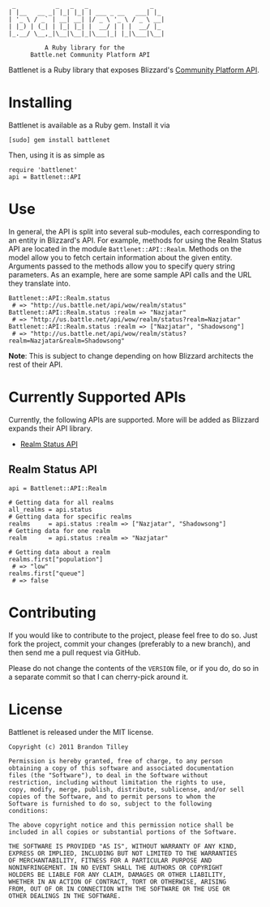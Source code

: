      _           _   _   _                 _   
    | |__   __ _| |_| |_| | ___ _ __   ___| |_ 
    | '_ \ / _` | __| __| |/ _ \ '_ \ / _ \ __|
    | |_) | (_| | |_| |_| |  __/ | | |  __/ |_ 
    |_.__/ \__,_|\__|\__|_|\___|_| |_|\___|\__|

              A Ruby library for the
          Battle.net Community Platform API

Battlenet is a Ruby library that exposes Blizzard's [Community Platform API](http://us.battle.net/wow/en/forum/topic/2369881371).

Installing
==========

Battlenet is available as a Ruby gem. Install it via

    [sudo] gem install battlenet

Then, using it is as simple as

    require 'battlenet'
    api = Battlenet::API

Use
===

In general, the API is split into several sub-modules, each corresponding to an entity in Blizzard's API. For example, methods for using the Realm Status API are located in the module `Battlenet::API::Realm`. Methods on the model allow you to fetch certain information about the given entity. Arguments passed to the methods allow you to specify query string parameters. As an example, here are some sample API calls and the URL they translate into.

    Battlenet::API::Realm.status
     # => "http://us.battle.net/api/wow/realm/status"
    Battlenet::API::Realm.status :realm => "Nazjatar"
     # => "http://us.battle.net/api/wow/realm/status?realm=Nazjatar"
    Battlenet::API::Realm.status :realm => ["Nazjatar", "Shadowsong"]
     # => "http://us.battle.net/api/wow/realm/status?realm=Nazjatar&realm=Shadowsong"

**Note**: This is subject to change depending on how Blizzard architects the rest of their API.

Currently Supported APIs
========================

Currently, the following APIs are supported. More will be added as Blizzard expands their API library.

 * [Realm Status API](http://us.battle.net/wow/en/forum/topic/2369741469)

Realm Status API
----------------

    api = Battlenet::API::Realm

    # Getting data for all realms
    all_realms = api.status
    # Getting data for specific realms
    realms     = api.status :realm => ["Nazjatar", "Shadowsong"]
    # Getting data for one realm
    realm      = api.status :realm => "Nazjatar"

    # Getting data about a realm
    realms.first["population"]
     # => "low"
    realms.first["queue"]
     # => false

Contributing
============

If you would like to contribute to the project, please feel free to do so. Just fork the project, commit your changes (preferably to a new branch), and then send me a pull request via GitHub.

Please do not change the contents of the `VERSION` file, or if you do, do so in a separate commit so that I can cherry-pick around it.

License
=======

Battlenet is released under the MIT license.

    Copyright (c) 2011 Brandon Tilley

    Permission is hereby granted, free of charge, to any person
    obtaining a copy of this software and associated documentation
    files (the "Software"), to deal in the Software without
    restriction, including without limitation the rights to use,
    copy, modify, merge, publish, distribute, sublicense, and/or sell
    copies of the Software, and to permit persons to whom the
    Software is furnished to do so, subject to the following
    conditions:

    The above copyright notice and this permission notice shall be
    included in all copies or substantial portions of the Software.

    THE SOFTWARE IS PROVIDED "AS IS", WITHOUT WARRANTY OF ANY KIND,
    EXPRESS OR IMPLIED, INCLUDING BUT NOT LIMITED TO THE WARRANTIES
    OF MERCHANTABILITY, FITNESS FOR A PARTICULAR PURPOSE AND
    NONINFRINGEMENT. IN NO EVENT SHALL THE AUTHORS OR COPYRIGHT
    HOLDERS BE LIABLE FOR ANY CLAIM, DAMAGES OR OTHER LIABILITY,
    WHETHER IN AN ACTION OF CONTRACT, TORT OR OTHERWISE, ARISING
    FROM, OUT OF OR IN CONNECTION WITH THE SOFTWARE OR THE USE OR
    OTHER DEALINGS IN THE SOFTWARE.
